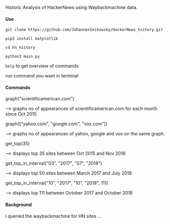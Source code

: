 Historic Analysis of HackerNews using Waybackmachine data.

#### Use
`git clone https://github.com/JohannesSeikowsky/HackerNews_history.git`

`pip3 install matplotlib`

`cd hn_history`

`python3 main.py`

`help` to get overview of commands

run command you want in terminal

#### Commands
graph("scientificamerican.com")

--> graphs no of appearances of scientificamerican.com for each month since Oct 2015

graph(["yahoo.com", "google.com", "vox.com"])

--> graphs no of appearances of yahoo, google and vox on the same graph.

get_top(35)

--> displays top 35 sites between Oct 2015 and Nov 2018

get_top_in_interval("03", "2017", "07", "2018")

--> displays top 50 sites between March 2017 and July 2018

get_top_in_interval("10", "2017", "10", "2018", 111)

--> displays top 111 between October 2017 and October 2018

#### Background
I queried the waybackmachine for HN sites ...
